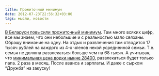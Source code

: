 ```yaml
---
title: Прожиточный минимум
date: 2012-07-23T22:56:32+03:00
tags: мысли, новости
---
```


[В Беларуси повысили прожиточный минимум](http://dengi.onliner.by/2012/07/23/belarusi). Там много всяких цифр, все мы знаем, что они небольшие и с реальностью мало связаны. Обращу внимание на одну. На отдых и развлечения там отводится 17 тысяч рублей на каждого из 4-х членов некой усредненной семьи. Т.е. семья не должна развлекаться больше чем на 68 тысяч. А учитывая, что [минимальная цена водки нынче 28400](http://dengi.onliner.by/2012/04/28/vodka/), развлекаться будет только папа. 2 раза в месяц. После аванса и зарплаты. И даже с сырком “Дружба” на закуску!